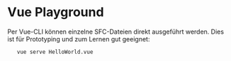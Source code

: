 # Vue Playground

Per Vue-CLI können einzelne SFC-Dateien direkt ausgeführt werden. Dies ist für Prototyping und zum Lernen gut geeignet:

```bash
   vue serve HelloWorld.vue
```
